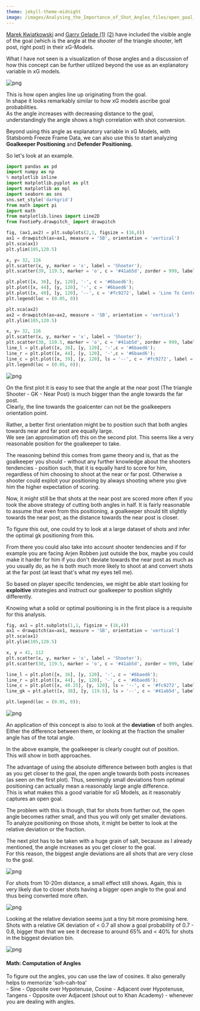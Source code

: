```yaml
---
theme: jekyll-theme-midnight
image: /images/Analysing_the_Importance_of_Shot_Angles_files/open_goal_angles_black.png
---
```

[Marek Kwiatkowski](https://statsbomb.com/2017/07/quantifying-finishing-skill/) and [Garry Gelade (1)](http://business-analytic.co.uk/blog/evaluating-expected-goals-models/) [(2)](http://business-analytic.co.uk/blog/assessing-expected-goals-models-part-2-anatomy-of-a-big-chance/) have included the visible angle of the goal (which is the angle at the shooter of the triangle shooter, left post, right post) in their xG-Models.

What I have not seen is a visualization of those angles and a discussion of how this concept can be further utilized beyond the use as an explanatory variable in xG models.

![png](/images/Analysing_the_Importance_of_Shot_Angles_files/open_goal_angles_black.png)


This is how open angles line up originating from the goal.<br>
In shape it looks remarkably similar to how xG models ascribe goal probabilities.<br>
As the angle increases with decreasing distance to the goal, understandingly the angle shows a high correlation with shot conversion.

Beyond using this angle as explanatory variable in xG Models, with Statsbomb Freeze Frame Data, we can also use this to start analyzing <b>Goalkeeper Positioning</b> and <b>Defender Positioning.</b>

So let's look at an example.


```python
import pandas as pd
import numpy as np
% matplotlib inline
import matplotlib.pyplot as plt
import matplotlib as mpl
import seaborn as sns
sns.set_style('darkgrid')
from math import pi
import math
from matplotlib.lines import Line2D
from FootiePy.drawpitch_ import drawpitch
```


```python
fig, (ax1,ax2) = plt.subplots(2,1, figsize = (16,8))
ax1 = drawpitch(ax=ax1, measure = 'SB', orientation = 'vertical')
plt.sca(ax1)
plt.ylim(105,120.5)

x, y= 32, 116
plt.scatter(x, y, marker = 'x', label = 'Shooter');
plt.scatter(39, 119.5, marker = 'o', c = '#41ab5d', zorder = 999, label = 'Goalkeeper')

plt.plot([x, 36], [y, 120], '-', c = '#6baed6');
plt.plot([x, 44], [y, 120], '-', c = '#6baed6');
plt.plot([x, 40], [y, 120], '--', c = '#fc9272', label = 'Line To Center of Goal');
plt.legend(loc = (0.05, 0))

plt.sca(ax2)
ax2 = drawpitch(ax=ax2, measure = 'SB', orientation = 'vertical')
plt.ylim(105,120.5)

x, y= 32, 116
plt.scatter(x, y, marker = 'x', label = 'Shooter');
plt.scatter(38, 119.5, marker = 'o', c = '#41ab5d', zorder = 999, label = 'Goalkeeper')
line_l = plt.plot([x, 36], [y, 120], '-',c = '#6baed6');
line_r = plt.plot([x, 44], [y, 120], '-',c = '#6baed6');
line_c = plt.plot([x, 39], [y, 120], ls = '--', c = '#fc9272', label = 'rotated Line');
plt.legend(loc = (0.05, 0));
```

![png](/images/Analysing_the_Importance_of_Shot_Angles_files/output_5_0.png)


On the first plot it is easy to see that the angle at the near post (The triangle Shooter - GK - Near Post) is much bigger than the angle towards the far post.<br>
Clearly, the line towards the goalcenter can not be the goalkeepers orientation point.

Rather, a better first orientation might be to position such that both angles towards near and far post are equally large.<br>
We see (an approximation of) this on the second plot. This seems like a very reasonable position for the goalkeeper to take.

The reasoning behind this comes from game theory and is, that as the goalkeeper you should - without any further knowledge about the shooters tendencies - position such, that it is equally hard to score for him, regardless of him choosing to shoot at the near or far post. Otherwise a shooter could exploit your positioning by always shooting where you give him the higher expectation of scoring.<br>

Now, it might still be that shots at the near post are scored more often if you took the above strategy of cutting both angles in half. It is fairly reasonable to assume that even from this positioning, a goalkeeper should tilt slightly towards the near post, as the distance towards the near post is closer.

To figure this out, one could try to look at a large dataset of shots and infer the optimal gk positioning from this.

From there you could also take into account shooter tendencies and if for example you are facing Arjen Robben just outside the box, maybe you could make it harder for him if you don't deviate towards the near post as much as you usually do, as he is both much more likely to shoot at and convert shots at the far post (at least that's what my eyes tell me).

So based on player specific tendencies, we might be able start looking for <b>exploitive</b> strategies and instruct our goalkeeper to position slightly differently.

Knowing what a solid or optimal positioning is in the first place is a requisite for this analysis.


```python
fig, ax1 = plt.subplots(1,1, figsize = (16,4))
ax1 = drawpitch(ax=ax1, measure = 'SB', orientation = 'vertical')
plt.sca(ax1)
plt.ylim(105,120.5)

x, y = 41, 112
plt.scatter(x, y, marker = 'x', label = 'Shooter');
plt.scatter(38, 119.5, marker = 'o', c = '#41ab5d', zorder = 999, label = 'Goalkeeper')

line_l = plt.plot([x, 36], [y, 120], '-', c = '#6baed6');
line_r = plt.plot([x, 44], [y, 120], '-', c = '#6baed6');
line_c = plt.plot([x, 40.25], [y, 120], ls = '--', c = '#fc9272', label = 'rotated Line');
line_gk = plt.plot([x, 38], [y, 119.5], ls = '--', c = '#41ab5d', label = 'LineSGK');

plt.legend(loc = (0.05, 0));
```

![png](/images/Analysing_the_Importance_of_Shot_Angles_files/output_7_0.png)


An application of this concept is also to look at the <b>deviation</b> of both angles.<br> Either the difference between them, or looking at the fraction the smaller angle has of the total angle.

In the above example, the goalkeeper is clearly cought out of position.<br>
This will show in both approaches.

The advantage of using the absolute difference between both angles is that as you get closer to the goal, the open angle towards both posts increases (as seen on the first plot). Thus, seemingly small deviations from optimal positioning can actually mean a reasonably large angle difference.<br>
This is what makes this a good variable for xG Models, as it reasonably captures an open goal.

The problem with this is though, that for shots from further out, the open angle becomes rather small, and thus you will only get smaller deviations.<br>
To analyze positioning on those shots, it might be better to look at the relative deviation or the fraction.

The next plot has to be taken with a huge grain of salt, because as I already mentioned, the angle increases as you get closer to the goal.<br>
For this reason, the biggest angle deviations are all shots that are very close to the goal.<br>

![png](/images/Analysing_the_Importance_of_Shot_Angles_files/GK_Deviation_from_Balanced_Positioning_on_Unblocked_On-Target-Shots_.png)

For shots from 10-20m distance, a small effect still shows. Again, this is very likely due to closer shots having a bigger open angle to the goal and thus being converted more often.

![png](/images/Analysing_the_Importance_of_Shot_Angles_files/GK_Deviation_from_Balanced_Positioning_On-Target-Shots_10-20m.png)

Looking at the relative deviation seems just a tiny bit more promising here.<br>
Shots with a relative GK deviation of < 0.7 all show a goal probability of 0.7 - 0.8, bigger than that we see it decrease to around 65% and < 40% for shots in the biggest deviation bin.

![png](/images/Analysing_the_Importance_of_Shot_Angles_files/relative_gk_deviation_10-20m.png)


#### Math: Computation of Angles
To figure out the angles, you can use the law of cosines.
It also generally helps to memorize 'soh-cah-toa'<br>- Sine - Opposite over Hypotenuse, Cosine - Adjacent over Hypotenuse, Tangens - Opposite over Adjacent (shout out to Khan Academy) - whenever you are dealing with angles.
